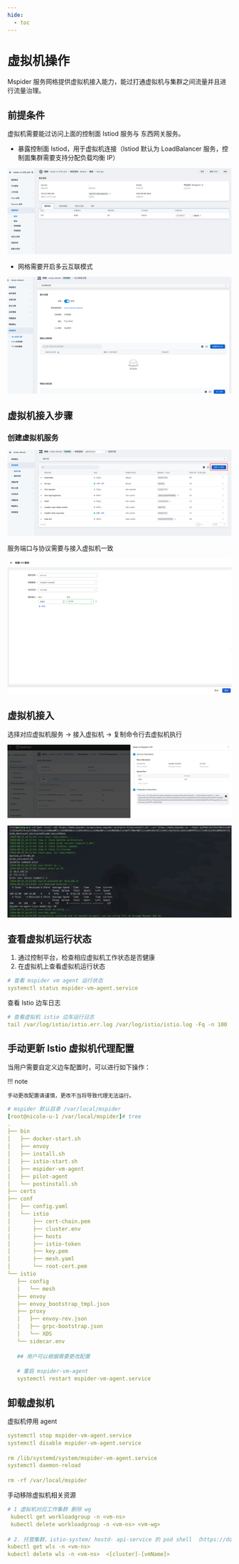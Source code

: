 ```yaml
---
hide:
  - toc
---
```


# 虚拟机操作

Mspider 服务网格提供虚拟机接入能力，能过打通虚拟机与集群之间流量并且进行流量治理。

## 前提条件
虚拟机需要能过访问上面的控制面 Istiod 服务与 东西网关服务。
- 暴露控制面 Istiod，用于虚拟机连接（Istiod 默认为 LoadBalancer 服务，控制面集群需要支持分配负载均衡 IP）

![暴露控制面](../../images/qianti.png)

- 网格需要开启多云互联模式

![多云互联](../../images/duoyun.png)

## 虚拟机接入步骤

### 创建虚拟机服务

![接入虚拟机](../../images/create-vm.png)

服务端口与协议需要与接入虚拟机一致

![接入虚拟机](../../images/create-vm2.png)

## 虚拟机接入

选择对应虚拟机服务 ->   接入虚拟机 ->  复制命令行去虚拟机执行

![接入虚拟机](../../images/jieruvm.png)

![运行](../../images/code.png)

## 查看虚拟机运行状态

1. 通过控制平台，检查相应虚拟机工作状态是否健康
2. 在虚拟机上查看虚拟机运行状态

```yaml
# 查看 mspider vm agent 运行状态
systemctl status mspider-vm-agent.service
```

查看 Istio 边车日志
```yaml
# 查看虚拟机 istio 边车运行日志
tail /var/log/istio/istio.err.log /var/log/istio/istio.log -Fq -n 100
```

## 手动更新 Istio 虚拟机代理配置

当用户需要自定义边车配置时，可以进行如下操作：

!!! note

    手动更改配置请谨慎，更改不当将导致代理无法运行。


 ```yaml
 # mspider 默认目录 /var/local/mspider
[root@nicole-u-1 /var/local/mspider]# tree
.
├── bin
│   ├── docker-start.sh
│   ├── envoy
│   ├── install.sh
│   ├── istio-start.sh
│   ├── mspider-vm-agent
│   ├── pilot-agent
│   └── postinstall.sh
├── certs
├── conf
│   ├── config.yaml
│   └── istio
│       ├── cert-chain.pem
│       ├── cluster.env
│       ├── hosts
│       ├── istio-token
│       ├── key.pem
│       ├── mesh.yaml
│       └── root-cert.pem
└── istio
    ├── config
    │   └── mesh
    ├── envoy
    ├── envoy_bootstrap_tmpl.json
    ├── proxy
    │   ├── envoy-rev.json
    │   ├── grpc-bootstrap.json
    │   └── XDS
    └── sidecar.env
    
    ## 用户可以根据需要更改配置
    
    # 重启 mspider-vm-agent
    systemctl restart mspider-vm-agent.service
 ```

## 卸载虚拟机

虚拟机停用 agent

```yaml
systemctl stop mspider-vm-agent.service
systemctl disable mspider-vm-agent.service

rm /lib/systemd/system/mspider-vm-agent.service
systemctl daemon-reload

rm -rf /var/local/mspider
```

手动移除虚拟机相关资源

```yaml
# 1 虚拟机对应工作集群 删除 wg
 kubectl get workloadgroup -n <vm-ns> 
 kubectl delete workloadgroup -n <vm-ns> <vm-wg>
 
# 2. 托管集群，istio-system/ hostd- api-service 的 pod shell （https://docs.daocloud.io/mspider/troubleshoot/mesh-space-cannot-unbind.html#_3）
kubectl get wls -n <vm-ns> 
kubectl delete wls -n <vm-ns>  <[cluster]-[vmName]> 
```